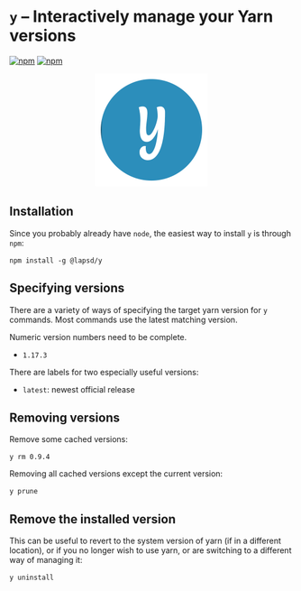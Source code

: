 # `y` – Interactively manage your Yarn versions

<!-- [![npm](https://img.shields.io/npm/dt/@lapsd/y.svg?style=flat-square)](https://www.npmjs.com/package/@lapsd/y) -->
<!-- [![npm](https://img.shields.io/npm/dm/@lapsd/y.svg?style=flat-square)](https://www.npmjs.com/package/@lapsd/y) -->
[![npm](https://img.shields.io/npm/v/@lapsd/y.svg?style=flat-square)](https://www.npmjs.com/package/@lapsd/y)
[![npm](https://img.shields.io/npm/l/@lapsd/y.svg?style=flat-square)](https://www.npmjs.com/package/@lapsd/y)

<p align="center">
  <a href="https://nodejs.org/">
    <img alt="Node.js" src="./y-logo.png" width="200" />
  </a>
</p>

## Installation

Since you probably already have `node`, the easiest way to install `y` is through `npm`:

    npm install -g @lapsd/y

## Specifying versions

There are a variety of ways of specifying the target yarn version for `y` commands. Most commands use the latest matching version.

Numeric version numbers need to be complete.

- `1.17.3`

There are labels for two especially useful versions:

- `latest`: newest official release

## Removing versions

Remove some cached versions:

    y rm 0.9.4

Removing all cached versions except the current version:

    y prune

## Remove the installed version

This can be useful to revert to the system version of yarn (if in a different location), or if you no longer wish to use yarn, or are switching to a different way of managing it:

    y uninstall